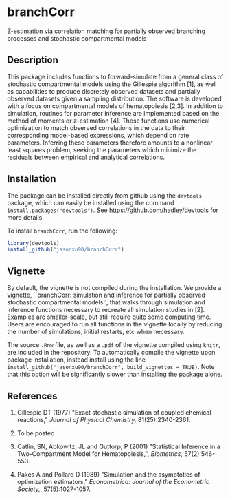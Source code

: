 branchCorr
=====

Z-estimation via correlation matching for partially observed branching processes and stochastic compartmental models

## Description
This package includes functions to forward-simulate from a general class of stochastic compartmental models using the Gillespie algorithm [1], as well as capabilities to produce discretely observed datasets and partially observed datasets given a sampling distribution. The software is developed with a focus on compartmental models of hematopoiesis [2,3]. In addition to simulation, routines for parameter inference are implemented based on the method of moments or z-estimation [4]. These functions use numerical optimization to match observed correlations in the data to their corresponding model-based expressions, which depend on rate parameters. Inferring these parameters therefore amounts to a nonlinear least squares problem, seeking the parameters which minimize the residuals between empirical and analytical correlations.  

## Installation
The package can be installed directly from github using the `devtools` package, which can easily be installed using the command `install.packages("devtools")`.
See https://github.com/hadley/devtools for more details.

To install `branchCorr`, run the following:
```r
library(devtools)
install_github("jasonxu90/branchCorr")
```

## Vignette
By default, the vignette is not compiled during the installation. We provide a vignette, ``branchCorr: simulation and inference for partially observed stochastic compartmental models'', that walks through simulation and inference functions necessary to recreate all simulation studies in [2]. Examples are smaller-scale, but still require quite some computing time. Users are encouraged to run all functions in the vignette locally by reducing the number of simulations, initial restarts, etc when necessary. 

The source `.Rnw` file, as well as a `.pdf` of the vignette compiled using `knitr`, are included in the repository. To automatically compile the vignette upon package installation, instead install using the line
`install_github("jasonxu90/branchCorr", build_vignettes = TRUE)`. Note that this option will be significantly slower than installing the package alone.


## References
1.  Gillespie DT (1977) "Exact stochastic simulation of coupled chemical reactions," *Journal of Physical Chemistry,* 81(25):2340-2361.

2. To be posted 

3. Catlin, SN, Abkowitz, JL and Guttorp, P (2001) "Statistical Inference in a Two-Compartment Model for Hematopoiesis,", *Biometrics,* 57(2):546-553.

4. Pakes A and Pollard D (1989) "Simulation and the asymptotics of optimization estimators," *Econometrica: Journal of the Econometric Society,*, 57(5):1027-1057. 
